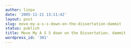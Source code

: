 ```yaml
---
author: linpx
date: '2005-11-21 13:11:42'
layout: post
slug: move-my-a-s-s-down-on-the-dissertation-dammit
status: publish
title: Move My A S S down on the Dissertation. dammit
wordpress_id: '301'
---
```


  

